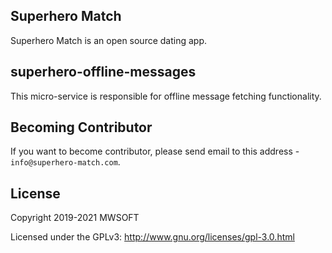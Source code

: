 ## Superhero Match
Superhero Match is an open source dating app.

## superhero-offline-messages
This micro-service is responsible for offline message fetching functionality. 

## Becoming Contributor
If you want to become contributor, please send email to this address - `info@superhero-match.com`.

## License
Copyright 2019-2021 MWSOFT

Licensed under the GPLv3: http://www.gnu.org/licenses/gpl-3.0.html